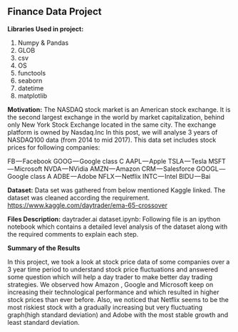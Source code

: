 ## Finance Data Project

**Libraries Used in project:**
1. Numpy & Pandas
2. GLOB
3. csv
4. OS
5. functools
6. seaborn
7. datetime
8. matplotlib

**Motivation:**
The NASDAQ stock market is an American stock exchange. It is the second largest exchange in the world by market capitalization, behind only New York Stock Exchange located in the same city. The exchange platform is owned by Nasdaq.Inc
In this post, we will analyse 3 years of NASDAQ100 data (from 2014 to mid 2017). This data set includes stock prices for following companies:

FB — Facebook
GOOG — Google class C
AAPL — Apple
TSLA — Tesla
MSFT — Microsoft
NVDA — NVidia
AMZN — Amazon
CRM — Salesforce
GOOGL — Google class A
ADBE — Adobe
NFLX — Netflix
INTC — Intel
BIDU — Bai


**Dataset:**
Data set was gathered from below mentioned Kaggle linked. The dataset was cleaned according the requirement.
https://www.kaggle.com/daytrader/ema-65-crossover

**Files Description:**
daytrader.ai dataset.ipynb: Following file is an ipython notebook which contains a detailed level analysis of the dataset along with the required comments to explain each step.

**Summary of the Results**

In this project, we took a look at stock price data of some companies over a 3 year time period to understand stock price fluctuations and answered some question which will help a day trader to make better day trading strategies.
We observed how Amazon , Google and Microsoft keep on increasing their technological performance and which resulted in higher stock prices than ever before. Also, we noticed that Netflix seems to be the most riskiest stock with a gradually increasing but very fluctuating graph(high standard deviation) and Adobe with the most stable growth and least standard deviation.
